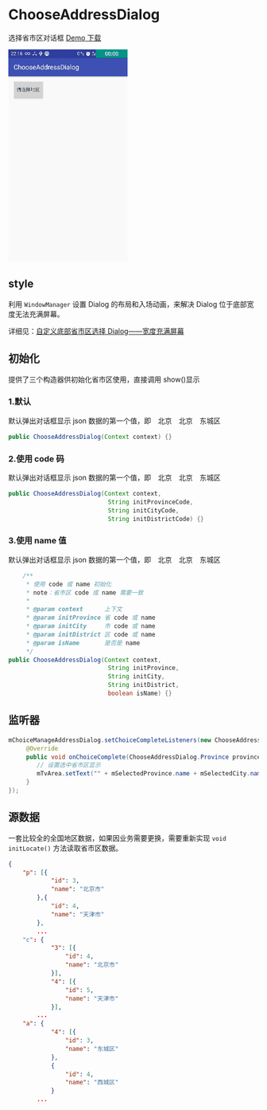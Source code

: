 # ChooseAddressDialog
选择省市区对话框 [Demo 下载](https://raw.githubusercontent.com/Bakumon/ChooseAddressDialog/master/apk/chooseAddressDemo.apk)

![](gif/GIF_20161125_225415.gif)


## style

利用 `WindowManager` 设置 Dialog 的布局和入场动画，来解决 Dialog 位于底部宽度无法充满屏幕。

详细见：[自定义底部省市区选择 Dialog——宽度充满屏幕](http://bakumon.me/2016/11/24/android-dialog-bottom/)

## 初始化

提供了三个构造器供初始化省市区使用，直接调用 show()显示

### 1.默认

默认弹出对话框显示 json 数据的第一个值，即　北京　北京　东城区

```java
public ChooseAddressDialog(Context context) {}
```
### 2.使用 code 码

默认弹出对话框显示 json 数据的第一个值，即　北京　北京　东城区

```java
public ChooseAddressDialog(Context context,
                            String initProvinceCode,
                            String initCityCode,
                            String initDistrictCode) {}
```
### 3.使用 name 值

默认弹出对话框显示 json 数据的第一个值，即　北京　北京　东城区

```java
    /**
     * 使用 code 或 name 初始化
     * note：省市区 code 或 name 需要一致
     *
     * @param context      上下文
     * @param initProvince 省 code 或 name
     * @param initCity     市 code 或 name
     * @param initDistrict 区 code 或 name
     * @param isName       是否是 name
     */
public ChooseAddressDialog(Context context,
                            String initProvince,
                            String initCity,
                            String initDistrict,
                            boolean isName) {}
```

## 监听器

```java
mChoiceManageAddressDialog.setChoiceCompleteListeners(new ChooseAddressDialog.OnChoiceCompleteListeners() {
     @Override
     public void onChoiceComplete(ChooseAddressDialog.Province province, ChooseAddressDialog.City city, ChooseAddressDialog.District districtFor) {
        // 设置选中省市区显示
        mTvArea.setText("" + mSelectedProvince.name + mSelectedCity.name + mSelectedDistrict.name);
     }
});
```

## 源数据

一套比较全的全国地区数据，如果因业务需要更换，需要重新实现 `void initLocate()` 方法读取省市区数据。

```json
{
	"p": [{
			"id": 3,
			"name": "北京市"
		},{
			"id": 4,
			"name": "天津市"
		},
		...
	"c": {
    		"3": [{
    			"id": 4,
    			"name": "北京市"
    		}],
    		"4": [{
    			"id": 5,
    			"name": "天津市"
    		}],
    	...
    "a": {
    		"4": [{
    			"id": 3,
    			"name": "东城区"
    		},
    		{
    			"id": 4,
    			"name": "西城区"
    		}
    	...
```
